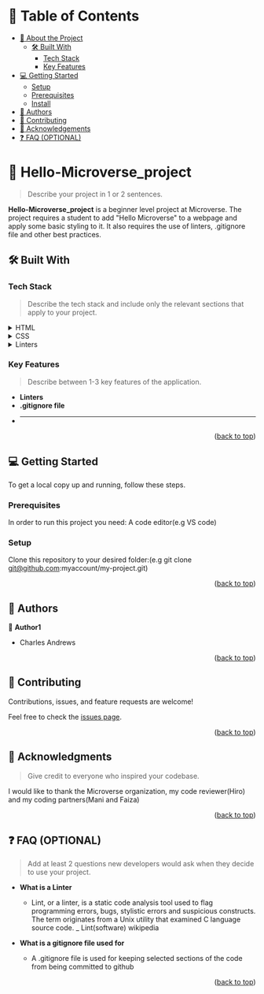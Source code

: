 

# 📗 Table of Contents

- [📖 About the Project](#about-project)
  - [🛠 Built With](#built-with)
    - [Tech Stack](#tech-stack)
    - [Key Features](#key-features)
- [💻 Getting Started](#getting-started)
  - [Setup](#setup)
  - [Prerequisites](#prerequisites)
  - [Install](#install)
- [👥 Authors](#authors)
- [🤝 Contributing](#contributing)
- [🙏 Acknowledgements](#acknowledgements)
- [❓ FAQ (OPTIONAL)](#faq)


<!-- PROJECT DESCRIPTION -->

# 📖 Hello-Microverse_project <a name="about-project"></a>

> Describe your project in 1 or 2 sentences.

**Hello-Microverse_project** is a beginner level project at Microverse. The project requires a student to add "Hello Microverse" to a webpage and apply some basic styling to it. It also requires the use of linters, .gitignore file and other best practices.

## 🛠 Built With <a name="built-with"></a>

### Tech Stack <a name="tech-stack"></a>

> Describe the tech stack and include only the relevant sections that apply to your project.

<details>
  <summary>HTML</summary>
</details>

<details>
  <summary>CSS</summary>
</details>

<details>
  <summary>Linters</summary>
</details>

### Key Features <a name="key-features"></a>

> Describe between 1-3 key features of the application.

- **Linters**
- **.gitignore file**
- ****

<p align="right">(<a href="#readme-top">back to top</a>)</p>

## 💻 Getting Started <a name="getting-started"></a>

To get a local copy up and running, follow these steps.

### Prerequisites

In order to run this project you need: A code editor(e.g VS code)

### Setup

Clone this repository to your desired folder:(e.g git clone git@github.com:myaccount/my-project.git)


<p align="right">(<a href="#readme-top">back to top</a>)</p>

<!-- AUTHORS -->

## 👥 Authors <a name="authors"></a>


👤 **Author1**

- Charles Andrews


<p align="right">(<a href="#readme-top">back to top</a>)</p>


<!-- CONTRIBUTING -->

## 🤝 Contributing <a name="contributing"></a>

Contributions, issues, and feature requests are welcome!

Feel free to check the [issues page](../../issues/).

<p align="right">(<a href="#readme-top">back to top</a>)</p>


<!-- ACKNOWLEDGEMENTS -->

## 🙏 Acknowledgments <a name="acknowledgements"></a>

> Give credit to everyone who inspired your codebase.

I would like to thank the Microverse organization, my code reviewer(Hiro) and my coding partners(Mani and Faiza)

<p align="right">(<a href="#readme-top">back to top</a>)</p>

<!-- FAQ (optional) -->

## ❓ FAQ (OPTIONAL) <a name="faq"></a>

> Add at least 2 questions new developers would ask when they decide to use your project.

- **What is a Linter**

  - Lint, or a linter, is a static code analysis tool used to flag programming errors, bugs, stylistic errors and suspicious constructs. The term originates from a Unix utility that examined C language source code. _ Lint(software) wikipedia

- **What is a gitignore file used for**

  - A .gitignore file is used for keeping selected sections of the code from being committed to github

<p align="right">(<a href="#readme-top">back to top</a>)</p>

